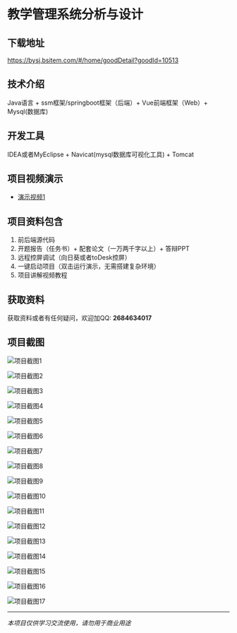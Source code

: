 # 教学管理系统分析与设计

## 下载地址
https://bysj.bsitem.com/#/home/goodDetail?goodId=10513

## 技术介绍
Java语言 + ssm框架/springboot框架（后端）+ Vue前端框架（Web）+ Mysql(数据库)

## 开发工具
IDEA或者MyEclipse + Navicat(mysql数据库可视化工具) + Tomcat

## 项目视频演示
- [演示视频1](https://graduation-images.oss-cn-beijing.aliyuncs.com/videos/828%E5%A5%97ssm%E5%BD%95%E5%83%8F/10513_ssm357%E6%99%AF%E6%B5%B7%E4%B8%AD%E5%AD%A6%E6%95%99%E5%AD%A6%E7%AE%A1%E7%90%86%E7%B3%BB%E7%BB%9F%E5%88%86%E6%9E%90%E4%B8%8E%E8%AE%BE%E8%AE%A1%E5%BD%95%E5%83%8F.mp4)

## 项目资料包含
1. 前后端源代码
2. 开题报告（任务书）+ 配套论文（一万两千字以上）+ 答辩PPT
3. 远程控屏调试（向日葵或者toDesk控屏）
4. 一键启动项目（双击运行演示，无需搭建复杂环境）
5. 项目讲解视频教程

## 获取资料
获取资料或者有任何疑问，欢迎加QQ: **2684634017**

## 项目截图
![项目截图1](https://graduation-images.oss-cn-beijing.aliyuncs.com/图片/10513/毕设论坛项目主图.jpg)

![项目截图2](https://graduation-images.oss-cn-beijing.aliyuncs.com/图片/10513/1.png)

![项目截图3](https://graduation-images.oss-cn-beijing.aliyuncs.com/图片/10513/2.png)

![项目截图4](https://graduation-images.oss-cn-beijing.aliyuncs.com/图片/10513/3.png)

![项目截图5](https://graduation-images.oss-cn-beijing.aliyuncs.com/图片/10513/4.png)

![项目截图6](https://graduation-images.oss-cn-beijing.aliyuncs.com/图片/10513/5.png)

![项目截图7](https://graduation-images.oss-cn-beijing.aliyuncs.com/图片/10513/6.png)

![项目截图8](https://graduation-images.oss-cn-beijing.aliyuncs.com/图片/10513/7.png)

![项目截图9](https://graduation-images.oss-cn-beijing.aliyuncs.com/图片/10513/8.png)

![项目截图10](https://graduation-images.oss-cn-beijing.aliyuncs.com/图片/10513/9.png)

![项目截图11](https://graduation-images.oss-cn-beijing.aliyuncs.com/图片/10513/10.png)

![项目截图12](https://graduation-images.oss-cn-beijing.aliyuncs.com/图片/10513/11.png)

![项目截图13](https://graduation-images.oss-cn-beijing.aliyuncs.com/图片/10513/12.png)

![项目截图14](https://graduation-images.oss-cn-beijing.aliyuncs.com/图片/10513/13.png)

![项目截图15](https://graduation-images.oss-cn-beijing.aliyuncs.com/图片/10513/14.png)

![项目截图16](https://graduation-images.oss-cn-beijing.aliyuncs.com/图片/10513/15.png)

![项目截图17](https://graduation-images.oss-cn-beijing.aliyuncs.com/图片/10513/16.png)

---
*本项目仅供学习交流使用，请勿用于商业用途*
